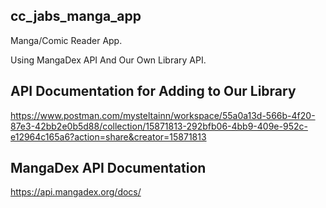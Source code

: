 ## cc_jabs_manga_app
Manga/Comic Reader App.

Using MangaDex API And Our Own Library API.

## API Documentation for Adding to Our Library
https://www.postman.com/mysteltainn/workspace/55a0a13d-566b-4f20-87e3-42bb2e0b5d88/collection/15871813-292bfb06-4bb9-409e-952c-e12964c165a6?action=share&creator=15871813

## MangaDex API Documentation
https://api.mangadex.org/docs/
